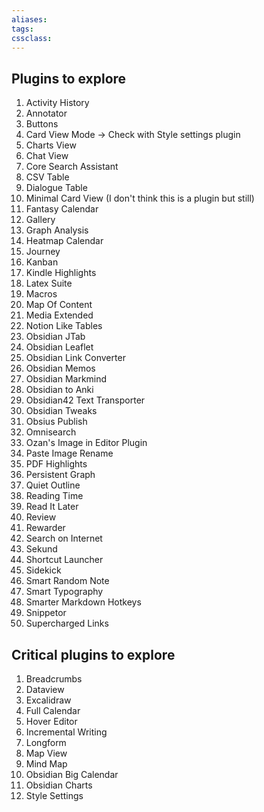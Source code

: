 ```yaml
---
aliases:
tags: 
cssclass:
---
```


## Plugins to explore
1. Activity History
2. Annotator
3. Buttons
4. Card View Mode → Check with Style settings plugin
5. Charts View
6. Chat View
7. Core Search Assistant
8. CSV Table 
9. Dialogue Table
10. Minimal Card View (I don't think this is a plugin but still)
11. Fantasy Calendar 
12. Gallery
13. Graph Analysis
14. Heatmap Calendar
15. Journey
16. Kanban
17. Kindle Highlights
18. Latex Suite
19. Macros
20. Map Of Content
21. Media Extended
22. Notion Like Tables
23. Obsidian JTab
24. Obsidian Leaflet
25. Obsidian Link Converter
26. Obsidian Memos
27. Obsidian Markmind
28. Obsidian to Anki
29. Obsidian42 Text Transporter
30. Obsidian Tweaks
31. Obsius Publish
32. Omnisearch
33. Ozan's Image in Editor Plugin
34. Paste Image Rename
35. PDF Highlights
36. Persistent Graph
37. Quiet Outline 
38. Reading Time
39. Read It Later
40. Review
41. Rewarder
42. Search on Internet
43. Sekund
44. Shortcut Launcher
45. Sidekick
46. Smart Random Note
47. Smart Typography
48. Smarter Markdown Hotkeys
49. Snippetor
50. Supercharged Links

## Critical plugins to explore
1. Breadcrumbs
2. Dataview
3. Excalidraw
4. Full Calendar
5. Hover Editor
6. Incremental Writing
7. Longform
8. Map View
9. Mind Map
10. Obsidian Big Calendar
11. Obsidian Charts
12. Style Settings


